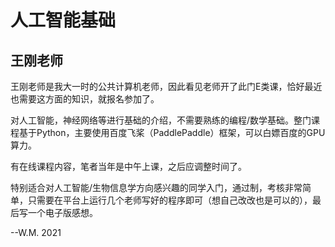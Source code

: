 # 人工智能基础

## 王刚老师

王刚老师是我大一时的公共计算机老师，因此看见老师开了此门E类课，恰好最近也需要这方面的知识，就报名参加了。

对人工智能，神经网络等进行基础的介绍，不需要熟练的编程/数学基础。整门课程基于Python，主要使用百度飞桨（PaddlePaddle）框架，可以白嫖百度的GPU算力。

有在线课程内容，笔者当年是中午上课，之后应调整时间了。

特别适合对人工智能/生物信息学方向感兴趣的同学入门，通过制，考核非常简单，只需要在平台上运行几个老师写好的程序即可（想自己改改也是可以的），最后写一个电子版感想。

--W.M. 2021